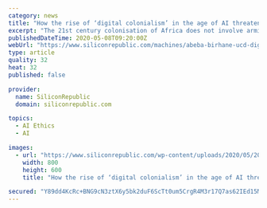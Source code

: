 ```yaml
---
category: news
title: "How the rise of ‘digital colonialism’ in the age of AI threatens Africa’s prosperity"
excerpt: "The 21st century colonisation of Africa does not involve armies, argues cognitive scientist Abeba Birhane, but the mass harvesting of valuable data."
publishedDateTime: 2020-05-08T09:20:00Z
webUrl: "https://www.siliconrepublic.com/machines/abeba-birhane-ucd-digital-colonialism"
type: article
quality: 32
heat: 32
published: false

provider:
  name: SiliconRepublic
  domain: siliconrepublic.com

topics:
  - AI Ethics
  - AI

images:
  - url: "https://www.siliconrepublic.com/wp-content/uploads/2020/05/2001_Birhane_A_003a.jpg"
    width: 800
    height: 600
    title: "How the rise of ‘digital colonialism’ in the age of AI threatens Africa’s prosperity"

secured: "Y89dd4KcRc+BNG9cN3ztX6y5bk2duF6ScTt0um5CrgR4M3r17Q7as62IEd15M9HFXI8aVJttXwizloPcyPTTogeZHgcTYG25TnSrxOS8GhZTEBbNxlU58CJHZSNwlXjdWxPrg6yu6nVDV2+yafFKQPHnWoVAr1GnVWUG/Dd/xMHYr9Opnw9eLM8sDWxLKSsu+UR4O+J2hMc83RcOdx0YPfrvi5UifUVRynd6a2pmcse/PbU63ZjPESO8w3Aso42j3lnNTFwzHD2/cnCEZqtwZK1EBzp3uNJSlBjbEQItOqFGDcIrxg/3z2iax1b4BnNA;IQw3+c4995oLxJkXn8LYzw=="
---
```


